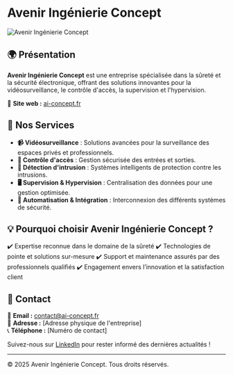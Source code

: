# Avenir Ingénierie Concept

![Avenir Ingénierie Concept](https://ai-concept.fr/logo.png)

## 🌍 Présentation
**Avenir Ingénierie Concept** est une entreprise spécialisée dans la sûreté et la sécurité électronique, offrant des solutions innovantes pour la vidéosurveillance, le contrôle d'accès, la supervision et l'hypervision.

🔗 **Site web :** [ai-concept.fr](https://ai-concept.fr)

## 🚀 Nos Services
- **📹 Vidéosurveillance** : Solutions avancées pour la surveillance des espaces privés et professionnels.
- **🔑 Contrôle d'accès** : Gestion sécurisée des entrées et sorties.
- **🔔 Détection d'intrusion** : Systèmes intelligents de protection contre les intrusions.
- **🖥️ Supervision & Hypervision** : Centralisation des données pour une gestion optimisée.
- **🔄 Automatisation & Intégration** : Interconnexion des différents systèmes de sécurité.

## 💡 Pourquoi choisir Avenir Ingénierie Concept ?
✔️ Expertise reconnue dans le domaine de la sûreté
✔️ Technologies de pointe et solutions sur-mesure
✔️ Support et maintenance assurés par des professionnels qualifiés
✔️ Engagement envers l’innovation et la satisfaction client

## 📩 Contact
📧 **Email :** contact@ai-concept.fr  
📍 **Adresse :** [Adresse physique de l'entreprise]  
📞 **Téléphone :** [Numéro de contact]

Suivez-nous sur [LinkedIn](https://www.linkedin.com/company/avenir-ingenierie-concept/) pour rester informé des dernières actualités !

---

© 2025 Avenir Ingénierie Concept. Tous droits réservés.
